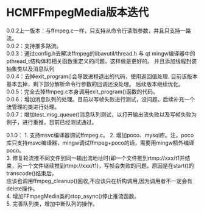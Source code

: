 # HCMFFmpegMedia版本迭代
0.0.2上一版本：与ffmpeg.c一样，只支持从命令行读取参数，并且只支持一路流。<br> 
0.0.2：支持推多路流。<br> 
0.0.3：通过config.h去解决ffmpeg的libavutil/thread.h 与 qt mingw编译器中的pthread_t结构体和相关函数重定义的问题，这样做是更好的。    并且添加线程封装抽象类以及消息队列<br> 
0.0.4：去掉exit_program()会导致进程退出的代码，使用返回值处理.  目前该版本基本去掉，剩下部分解析命令行参数的回调还没处理。  后续版本继续优化。<br> 
0.0.5：完全去掉ffmpeg.c本身调用exit_program()函数的代码。<br> 
0.0.6：增加消息队列的处理。目前以写帧失败进行测试，没问题。后续补充一个流管理的类进行处理。<br> 
0.0.7：增加test_msg_queue()消息队列测试，以打开输出流失败以及写帧失败为例子，进行重推，目前已经测试通过。<br> 

0.1.0：
	1. 支持msvc编译器调试ffmpeg.c。
	2. 增加poco、mysql库。注，poco库只支持msvc编译器，mingw调试ffmpeg+poco的话，需要用mingw额外编译poco。<br> 
	3. 修复轮流推不同文件到同一输出流地址时(即一个文件推到rtmp://xxx/t1并结束，另一个文件继续推到rtmp://xxx/t1)，写帧会失败的问题。原因是在start()的transcode()结束后，<br> 
		应该也调用ffmpeg_cleanup()回收,不应该只在析构调用,因为调用者不一定会有delete操作。<br> 
	4. 增加FFmpegMedia类的stop_async()停止推流函数。<br> 
	5. 完善队列类，增加中断队列的操作。<br> 
	